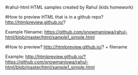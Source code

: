 #rahul-html
HTML samples created by Rahul (kids homework)

#How to preview HTML that is in a github repo?
http://htmlpreview.github.io/?

Example filename: 
https://github.com/snowmaniowa/rahul-html/blob/master/html/sample1_simple.html

#How to preview? 
http://htmlpreview.github.io/? + filename

Example: http://htmlpreview.github.io/?https://github.com/snowmaniowa/rahul-html/blob/master/html/sample1_simple.html
